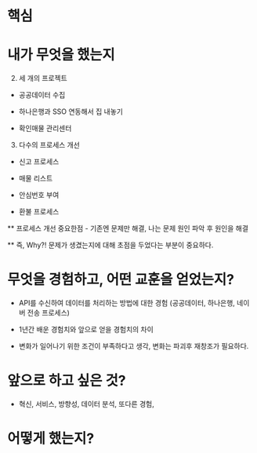 # 핵심

# 내가 무엇을 했는지

2. 세 개의 프로젝트

- 공공데이터 수집

- 하나은행과 SSO 연동해서 집 내놓기

- 확인매물 관리센터

3. 다수의 프로세스 개선

- 신고 프로세스

- 매물 리스트

- 안심번호 부여

- 환불 프로세스

** 프로세스 개선 중요한점 - 기존엔 문제만 해결, 나는 문제 원인 파악 후 원인을 해결

** 즉, Why?! 문제가 생겼는지에 대해 초점을 두었다는 부분이 중요하다.

# 무엇을 경험하고, 어떤 교훈을 얻었는지?

- API를 수신하여 데이터를 처리하는 방법에 대한 경험 (공공데이터, 하나은행, 네이버 전송 프로세스)

- 1년간 배운 경험치와 앞으로 얻을 경험치의 차이

- 변화가 일어나기 위한 조건이 부족하다고 생각, 변화는 파괴후 재창조가 필요하다.

# 앞으로 하고 싶은 것?

- 혁신, 서비스, 방향성, 데이터 분석, 또다른 경험,  

# 어떻게 했는지?
